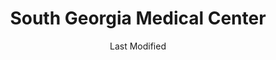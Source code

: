---
layout: location-page
date: Last Modified
description: "Local COVID-19 testing is available at South Georgia Medical Center in Valdosta, Georgia, USA."
permalink: "locations/georgia/valdosta/south-georgia-medical-center/"
tags:
  - locations
  - georgia
title: South Georgia Medical Center
uniqueName: south-georgia-medical-center
state: Georgia
stateAbbr: GA
hood: "Valdosta"
address: "4280 North Valdosta Rd"
city: "Valdosta"
zip: " 31602"
zipsNearby: "32013 32331 32052 32053 32024 32025 32055 32056 32336 32059 32060 32064 32337 32062 32340 32341 32066 32344 32345 32071 32347 32348 32350 32357 32309 32318 32361 32094 32096 31620 31622 31512 31623 31624 31625 31720 31722 31626 31727 31519 39827 39828 31730 31627 31733 31738 31629 31744 31533 31534 31535 31630 31747 31749 31631 31750 31753 31632 31756 31634 31760 31635 31636 31637 31550 31765 31552 31638 31768 31776 31788 31769 31639 31641 31554 31771 31773 31774 31775 31778 31642 31739 31779 31781 31643 31645 31784 31647 31648 31649 31789 31790 31791 31757 31758 31792 31799 31793 31794 31795 31601 31602 31603 31604 31605 31606 31698 31699 31564 31501 31502 31503 31567 31650 31798" 
mapUrl: "http://maps.apple.com/?q=South+Georgia+Medical+Center&address=4280+North+Valdosta+Rd,Valdosta,Georgia, 31602"
locationType: Drive-thru
phone: ""
website: "undefined"
onlineBooking: undefined
closed: undefined
closedUpdate: June 30th, 2020
notes: "For all members of the community. Free."
days: Weekdays
hours: 8AM-5PM
ctaMessage: No contact info available.
---